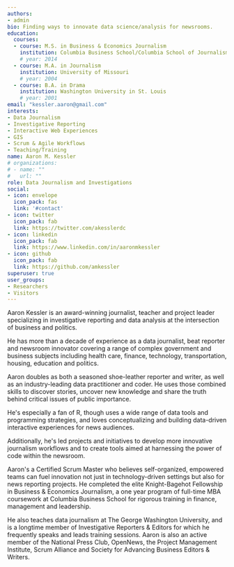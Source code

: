 ```yaml
---
authors:
- admin
bio: Finding ways to innovate data science/analysis for newsrooms.
education:
  courses:
  - course: M.S. in Business & Economics Journalism
    institution: Columbia Business School/Columbia School of Journalism
    # year: 2014
  - course: M.A. in Journalism
    institution: University of Missouri
    # year: 2004
  - course: B.A. in Drama
    institution: Washington University in St. Louis
    # year: 2001
email: "kessler.aaron@gmail.com"
interests:
- Data Journalism
- Investigative Reporting
- Interactive Web Experiences
- GIS
- Scrum & Agile Workflows
- Teaching/Training
name: Aaron M. Kessler
# organizations:
# - name: ""
#   url: ""
role: Data Journalism and Investigations
social:
- icon: envelope
  icon_pack: fas
  link: '#contact'
- icon: twitter
  icon_pack: fab
  link: https://twitter.com/akesslerdc
- icon: linkedin
  icon_pack: fab
  link: https://www.linkedin.com/in/aaronmkessler
- icon: github
  icon_pack: fab
  link: https://github.com/amkessler
superuser: true
user_groups:
- Researchers
- Visitors
---
```


Aaron Kessler is an award-winning journalist, teacher and project leader specializing in investigative reporting and data analysis at the intersection of business and politics. 

He has more than a decade of experience as a data journalist, beat reporter and newsroom innovator covering a range of complex government and business subjects including health care, finance, technology, transportation, housing, education and politics.

Aaron doubles as both a seasoned shoe-leather reporter and writer, as well as an industry-leading data practitioner and coder. He uses those combined skills to discover stories, uncover new knowledge and share the truth behind critical issues of public importance.

He's especially a fan of R, though uses a wide range of data tools and programming strategies, and loves conceptualizing and building data-driven interactive experiences for news audiences.

Additionally, he's led projects and initiatives to develop more innovative journalism workflows and to create tools aimed at harnessing the power of code within the newsroom. 

Aaron's a Certified Scrum Master who believes self-organized, empowered teams can fuel innovation not just in technology-driven settings but also for news reporting projects. He completed the elite Knight-Bagehot Fellowship in Business & Economics Journalism, a one year program of full-time MBA coursework at Columbia Business School for rigorous training in finance, management and leadership.

He also teaches data journalism at The George Washington University, and is a longtime member of Investigative Reporters & Editors for which he frequently speaks and leads training sessions. Aaron is also an active member of the National Press Club, OpenNews, the Project Management Institute, Scrum Alliance and Society for Advancing Business Editors & Writers.

